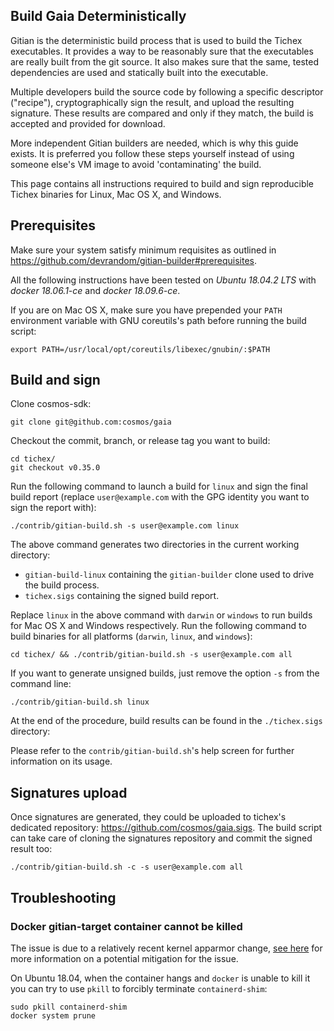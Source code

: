 ## Build Gaia Deterministically

Gitian is the deterministic build process that is used to build the Tichex executables. It provides a way to be reasonably sure that the executables are really built from the git source. It also makes sure that the same, tested dependencies are used and statically built into the executable.

Multiple developers build the source code by following a specific descriptor ("recipe"), cryptographically sign the result, and upload the resulting signature. These results are compared and only if they match, the build is accepted and provided for download.

More independent Gitian builders are needed, which is why this guide exists. It is preferred you follow these steps yourself instead of using someone else's VM image to avoid 'contaminating' the build.

This page contains all instructions required to build and sign reproducible Tichex binaries for Linux, Mac OS X, and Windows.

## Prerequisites

Make sure your system satisfy minimum requisites as outlined in https://github.com/devrandom/gitian-builder#prerequisites.

All the following instructions have been tested on *Ubuntu 18.04.2 LTS* with *docker 18.06.1-ce* and *docker 18.09.6-ce*.

If you are on Mac OS X, make sure you have prepended your `PATH` environment variable with GNU coreutils's path before running the build script:

```
export PATH=/usr/local/opt/coreutils/libexec/gnubin/:$PATH
```

## Build and sign

Clone cosmos-sdk:

```
git clone git@github.com:cosmos/gaia
```

Checkout the commit, branch, or release tag you want to build:

```
cd tichex/
git checkout v0.35.0
```

Run the following command to launch a build for `linux` and sign the final build
report (replace `user@example.com` with the GPG identity you want to sign the report with):

```
./contrib/gitian-build.sh -s user@example.com linux
```

The above command generates two directories in the current working directory:
* `gitian-build-linux` containing the `gitian-builder` clone used to drive the build process.
* `tichex.sigs` containing the signed build report.

Replace `linux` in the above command with `darwin` or `windows` to run builds for Mac OS X and Windows respectively.
Run the following command to build binaries for all platforms (`darwin`, `linux`, and `windows`):

```
cd tichex/ && ./contrib/gitian-build.sh -s user@example.com all
```

If you want to generate unsigned builds, just remove the option `-s` from the command line:

```
./contrib/gitian-build.sh linux
```

At the end of the procedure, build results can be found in the `./tichex.sigs` directory:

Please refer to the `contrib/gitian-build.sh`'s help screen for further information on its usage.

## Signatures upload

Once signatures are generated, they could be uploaded to tichex's dedicated repository: https://github.com/cosmos/gaia.sigs.
The build script can take care of cloning the signatures repository and commit the signed result too:

```
./contrib/gitian-build.sh -c -s user@example.com all
```

## Troubleshooting

### Docker gitian-target container cannot be killed

The issue is due to a relatively recent kernel apparmor change, [see here](https://github.com/moby/moby/issues/36809#issuecomment-379325713) for more information on a potential mitigation for the issue.

On Ubuntu 18.04, when the container hangs and `docker` is unable to kill it you can try to use `pkill` to forcibly terminate `containerd-shim`:

```
sudo pkill containerd-shim
docker system prune
```
